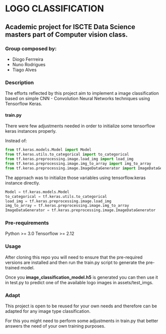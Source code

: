 # LOGO CLASSIFICATION

## Academic project for ISCTE Data Science masters part of Computer vision class.

### Group composed by:

- Diogo Ferrreira
- Nuno Rodrigues
- Tiago Alves

### Description

The efforts reflected by this project aim to implement a image classification based on simple CNN - Convolution Neural Networks techniques using Tensorflow Keras.

#### train.py

There were few adjustments needed in order to initialize some tensorflow keras instances properly.

Instead of:

```python
from tf.keras.models.Model import Model
from tf.keras.utils.to_categorical import to_categorical 
from tf.keras.preprocessing.image.load_img import load_img
from tf.keras.preprocessing.image.img_to_array import img_to_array
from tf.keras.preprocessing.image.ImageDataGenerator import ImageDataGenerator
```

The approach was to initialize those variables using tensorflow.keras instance directly.

```python
Model = tf.keras.models.Model
to_categorical = tf.keras.utils.to_categorical
load_img = tf.keras.preprocessing.image.load_img
img_to_array = tf.keras.preprocessing.image.img_to_array
ImageDataGenerator = tf.keras.preprocessing.image.ImageDataGenerator
```

### Pre-requirements 

Python >= 3.0
Tensorflow >= 2.12

### Usage

After cloning this repo you will need to ensure that the pre-required versions are installed and then run the train.py script to generate the pre-trained model.

Once you **image_classification_model.h5** is generated you can then use it in test.py to predict one of the available logo images in assets/test_imgs.

### Adapt

This project is open to be reused for your own needs and therefore can be adapted for any image type classification. 

For this you might need to perform some adjustments in train.py that better answers the need of your own training purposes.

